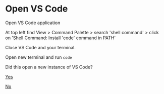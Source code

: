# Open VS Code

Open VS Code application

At top left find View > Command Palette > search 'shell command' > click on 'Shell Command: Install 'code' command in PATH'

Close VS Code and your terminal.

Open new terminal and run `code`

Did this open a new instance of VS Code?

[Yes](../git/install-git.md)

[No]()